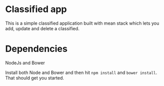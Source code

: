 # Classified app
This is a simple classified application built with mean stack which lets you add, update and delete a classified.

<h1>Dependencies</h1>
NodeJs and Bower

Install both Node and Bower and then hit <code>npm install</code> and <code>bower install</code>. That should get you started.
